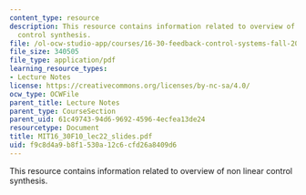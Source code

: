 ```yaml
---
content_type: resource
description: This resource contains information related to overview of non linear
  control synthesis.
file: /ol-ocw-studio-app/courses/16-30-feedback-control-systems-fall-2010/f9c8d4a9b8f1530a12c6cfd26a8409d6_MIT16_30F10_lec22_slides.pdf
file_size: 340505
file_type: application/pdf
learning_resource_types:
- Lecture Notes
license: https://creativecommons.org/licenses/by-nc-sa/4.0/
ocw_type: OCWFile
parent_title: Lecture Notes
parent_type: CourseSection
parent_uid: 61c49743-94d6-9692-4596-4ecfea13de24
resourcetype: Document
title: MIT16_30F10_lec22_slides.pdf
uid: f9c8d4a9-b8f1-530a-12c6-cfd26a8409d6
---
```

This resource contains information related to overview of non linear control synthesis.